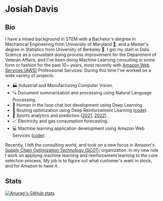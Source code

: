 # Josiah Davis

## Bio

I have a mixed background in STEM with a Bachelor's dergree in Mechanical Engineering from University of Maryland 🐢, and a Master's degree in Statistics from University of Berkeley 🐻. I got my start in Data Science as a conusltant doing process improvement for the Department of Veteran Affairs, and I've been doing Machine Learning consulting in some form or fashion for the past 10+ years, most recently with [Amazon Web Services (AWS)](https://www.youtube.com/watch?v=a9__D53WsUs) Professional Services. During this time I've worked on a wide variety of projects:

* 🏭 Industrial and Manufacturing Computer Vision.
* 🔍 Document summarization and processing using Natural Language Processing.
* 🤖 Human in the loop chat bot development using Deep Learning.
* 🚚 Routing optimization using Deep Reinforcement Learning ([code](https://github.com/aws-samples/amazon-sagemaker-tsp-deep-rl)).
* 🏒 Sports analytics and prediction ([2021](https://www.sportsvideo.org/2021/10/25/nhl-deploys-analytics-powered-graphics-for-puck-player-tracking-in-live-broadcast/), [2022](https://apnews.com/article/nhl-technology-sports-hockey-1cd9ab11ed1c5311ec853e11dd58c107)).
* 📈 Electricity and gas consumption forecasting.
* 💻 Machine learning application development using Amazon Web Services ([code](https://github.com/awslabs/mlmax/)).


Recently, I left the consulting world, and took on a new focus in Amazon's [Supply Chain Optimization Technology (SCOT)](https://www.youtube.com/watch?v=ncwsr1Of6Cw) organization. In my new role I work on appliyng machine learning and reinforcement learning to the core selection process. My job is to figure out what customer's want in stock, and for Amazon to have it.

## Stats

[![Anurag's GitHub stats](https://github-readme-stats.vercel.app/api?username=josiahdavis&theme=nightowl&hide=jupyter%20notebook)](https://github.com/anuraghazra/github-readme-stats)

<!--
**josiahdavis/josiahdavis** is a ✨ _special_ ✨ repository because its `README.md` (this file) appears on your GitHub profile.

- 👯 I’m looking to collaborate on 
- 🤔 I’m looking for help with ...
- 💬 Ask me about ...
- 📫 How to reach me: ...
- 😄 Pronouns: ...
- ⚡ Fun fact: ...
-->

